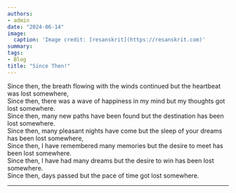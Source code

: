 ```yaml
---
authors:
- admin
date: "2024-06-14"
image:
  caption: 'Image credit: [resanskrit](https://resanskrit.com)'
summary: 
tags:
- Blog
title: "Since Then!"
---
```

Since then, the breath flowing with the winds continued but the heartbeat was lost somewhere,<br/>
Since then, there was a wave of happiness in my mind but my thoughts got lost somewhere.<br/>
Since then, many new paths have been found but the destination has been lost somewhere.<br/>
Since then, many pleasant nights have come but the sleep of your dreams has been lost somewhere,<br/>
Since then, I have remembered many memories but the desire to meet has been lost somewhere.<br/>
Since then, I have had many dreams but the desire to win has been lost somewhere.<br/>
Since then, days passed but the pace of time got lost somewhere.<br/>

---